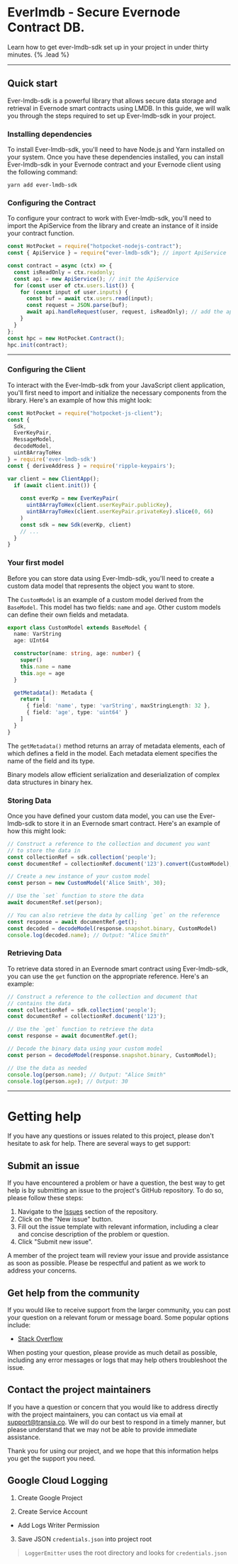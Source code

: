 # Everlmdb - Secure Evernode Contract DB.

Learn how to get ever-lmdb-sdk set up in your project in under thirty minutes. {% .lead %}

---

## Quick start

Ever-lmdb-sdk is a powerful library that allows secure data storage and retrieval in Evernode smart contracts using LMDB. In this guide, we will walk you through the steps required to set up Ever-lmdb-sdk in your project.

### Installing dependencies

To install Ever-lmdb-sdk, you'll need to have Node.js and Yarn installed on your system. Once you have these dependencies installed, you can install Ever-lmdb-sdk in your Evernode contract and your Evernode client using the following command:

```shell
yarn add ever-lmdb-sdk
```

### Configuring the Contract

To configure your contract to work with Ever-lmdb-sdk, you'll need to import the ApiService from the library and create an instance of it inside your contract function.

```ts
const HotPocket = require("hotpocket-nodejs-contract");
const { ApiService } = require("ever-lmdb-sdk"); // import ApiService

const contract = async (ctx) => {
  const isReadOnly = ctx.readonly;
  const api = new ApiService(); // init the ApiService
  for (const user of ctx.users.list()) {
    for (const input of user.inputs) {
      const buf = await ctx.users.read(input);
      const request = JSON.parse(buf);
      await api.handleRequest(user, request, isReadOnly); // add the api handler
    }
  }
};
const hpc = new HotPocket.Contract();
hpc.init(contract);
```

---

### Configuring the Client

To interact with the Ever-lmdb-sdk from your JavaScript client application, you'll first need to import and initialize the necessary components from the library. Here's an example of how this might look:

```ts
const HotPocket = require("hotpocket-js-client");
const {
  Sdk,
  EverKeyPair,
  MessageModel,
  decodeModel,
  uint8ArrayToHex
} = require('ever-lmdb-sdk')
const { deriveAddress } = require('ripple-keypairs');

var client = new ClientApp();
  if (await client.init()) {
    
    const everKp = new EverKeyPair(
      uint8ArrayToHex(client.userKeyPair.publicKey), 
      uint8ArrayToHex(client.userKeyPair.privateKey).slice(0, 66)
    )
    const sdk = new Sdk(everKp, client)
    // ...
  }
}
```

### Your first model

Before you can store data using Ever-lmdb-sdk, you'll need to create a custom data model that represents the object you want to store.

The `CustomModel` is an example of a custom model derived from the `BaseModel`. This model has two fields: `name` and `age`. Other custom models can define their own fields and metadata.

```ts
export class CustomModel extends BaseModel {
  name: VarString
  age: UInt64

  constructor(name: string, age: number) {
    super()
    this.name = name
    this.age = age
  }

  getMetadata(): Metadata {
    return [
      { field: 'name', type: 'varString', maxStringLength: 32 },
      { field: 'age', type: 'uint64' }
    ]
  }
}
```

The `getMetadata()` method returns an array of metadata elements, each of which defines a field in the model. Each metadata element specifies the name of the field and its type.

Binary models allow efficient serialization and deserialization of complex data structures in binary hex.

### Storing Data

Once you have defined your custom data model, you can use the Ever-lmdb-sdk to store it in an Evernode smart contract. Here's an example of how this might look:

```ts
// Construct a reference to the collection and document you want 
// to store the data in
const collectionRef = sdk.collection('people');
const documentRef = collectionRef.document('123').convert(CustomModel);

// Create a new instance of your custom model
const person = new CustomModel('Alice Smith', 30);

// Use the `set` function to store the data
await documentRef.set(person);

// You can also retrieve the data by calling `get` on the reference
const response = await documentRef.get();
const decoded = decodeModel(response.snapshot.binary, CustomModel)
console.log(decoded.name); // Output: "Alice Smith"
```

### Retrieving Data

To retrieve data stored in an Evernode smart contract using Ever-lmdb-sdk, you can use the `get` function on the appropriate reference. Here's an example:

```ts
// Construct a reference to the collection and document that 
// contains the data
const collectionRef = sdk.collection('people');
const documentRef = collectionRef.document('123');

// Use the `get` function to retrieve the data
const response = await documentRef.get();

// Decode the binary data using your custom model
const person = decodeModel(response.snapshot.binary, CustomModel);

// Use the data as needed
console.log(person.name); // Output: "Alice Smith"
console.log(person.age); // Output: 30
```

---

# Getting help

If you have any questions or issues related to this project, please don't hesitate to ask for help. There are several ways to get support:

## Submit an issue

If you have encountered a problem or have a question, the best way to get help is by submitting an issue to the project's GitHub repository. To do so, please follow these steps:

1. Navigate to the [Issues](https://github.com/Transia-RnD/ever-lmdb) section of the repository.
2. Click on the "New issue" button.
3. Fill out the issue template with relevant information, including a clear and concise description of the problem or question.
4. Click "Submit new issue".

A member of the project team will review your issue and provide assistance as soon as possible. Please be respectful and patient as we work to address your concerns.

## Get help from the community

If you would like to receive support from the larger community, you can post your question on a relevant forum or message board. Some popular options include:

- [Stack Overflow](https://stackoverflow.com)

When posting your question, please provide as much detail as possible, including any error messages or logs that may help others troubleshoot the issue.

## Contact the project maintainers

If you have a question or concern that you would like to address directly with the project maintainers, you can contact us via email at [support@transia.co](support@example.co). We will do our best to respond in a timely manner, but please understand that we may not be able to provide immediate assistance.

Thank you for using our project, and we hope that this information helps you get the support you need.


## Google Cloud Logging

1. Create Google Project

2. Create Service Account

- Add Logs Writer Permission

3. Save JSON `credentials.json` into project root

> `LoggerEmitter` uses the root directory and looks for `credentials.json`